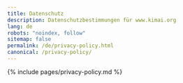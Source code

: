 ```yaml
---
title: Datenschutz
description: Datenschutzbestimmungen für www.kimai.org
lang: de
robots: "noindex, follow"
sitemap: false
permalink: /de/privacy-policy.html
canonical: /privacy-policy/
---
```


{% include pages/privacy-policy.md %}
